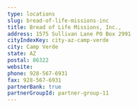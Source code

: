 ```yaml
---
type: locations
slug: bread-of-life-missions-inc
title: Bread of Life Missions, Inc.,
address: 1575 Sullivan Lane PO Box 2991
cityIndexKey: city-az-camp-verde
city: Camp Verde
state: AZ
postal: 86322
website: 
phone: 928-567-6931
fax: 928-567-6931
partnerBank: true
partnerGroupId: partner-group-11
---
```


